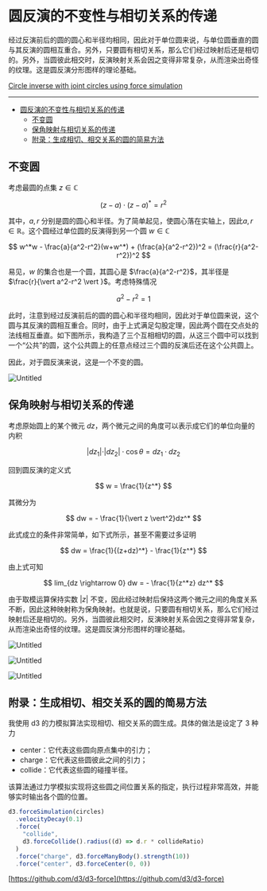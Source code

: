 # 圆反演的不变性与相切关系的传递

经过反演前后的圆的圆心和半径均相同，因此对于单位圆来说，与单位圆垂直的圆与其反演的圆相互重合。另外，只要圆有相切关系，那么它们经过映射后还是相切的。另外，当圆彼此相交时，反演映射关系会因之变得非常复杂，从而渲染出奇怪的纹理。这是圆反演分形图样的理论基础。

[Circle inverse with joint circles using force simulation](https://observablehq.com/@listenzcc/circle-inverse-with-joint-circles-using-force-simulation)

---
- [圆反演的不变性与相切关系的传递](#圆反演的不变性与相切关系的传递)
  - [不变圆](#不变圆)
  - [保角映射与相切关系的传递](#保角映射与相切关系的传递)
  - [附录：生成相切、相交关系的圆的简易方法](#附录生成相切相交关系的圆的简易方法)


## 不变圆

考虑最圆的点集 $z \in \mathbb{C}$

$$
(z-a)\cdot(z-a)^* = r^2
$$

其中，$a, r$ 分别是圆的圆心和半径。为了简单起见，使圆心落在实轴上，因此$a, r \in \mathbb{R}$。这个圆经过单位圆的反演得到另一个圆 $w \in \mathbb{C}$

$$
w^*w - \frac{a}{a^2-r^2}(w+w^*) + (\frac{a}{a^2-r^2})^2 = (\frac{r}{a^2-r^2})^2
$$

易见，$w$ 的集合也是一个圆，其圆心是 $\frac{a}{a^2-r^2}$，其半径是 $\frac{r}{\vert a^2-r^2 \vert }$。考虑特殊情况

$$
a^2 - r^2 = 1
$$

此时，注意到经过反演前后的圆的圆心和半径均相同，因此对于单位圆来说，这个圆与其反演的圆相互重合。同时，由于上式满足勾股定理，因此两个圆在交点处的法线相互垂直。如下图所示，我构造了三个互相相切的圆，从这三个圆中可以找到一个“公共”的圆，这个公共圆上的任意点经过三个圆的反演后还在这个公共圆上。

因此，对于圆反演来说，这是一个不变的圆。

![Untitled](%E5%9C%86%E5%8F%8D%E6%BC%94%E7%9A%84%E4%B8%8D%E5%8F%98%E6%80%A7%E4%B8%8E%E7%9B%B8%E5%88%87%E5%85%B3%E7%B3%BB%E7%9A%84%E4%BC%A0%E9%80%92%20d72746df185c483b8efc9f34eaeed0d2/Untitled.png)

## 保角映射与相切关系的传递

考虑原始圆上的某个微元 $dz$，两个微元之间的角度可以表示成它们的单位向量的内积

$$
\vert dz_1 \vert \cdot \vert dz_2 \vert \cdot \cos\theta  = dz_1 \cdot dz_2
$$

回到圆反演的定义式

$$
w = \frac{1}{z^*}
$$

其微分为

$$
dw = - \frac{1}{\vert z \vert^2}dz^*
$$

此式成立的条件非常简单，如下式所示，甚至不需要过多证明

$$
dw = \frac{1}{(z+dz)^*} - \frac{1}{z^*}
$$

由上式可知

$$
lim_{dz \rightarrow 0} dw = - \frac{1}{z^*z} dz^*
$$

由于取模运算保持实数 $\vert z \vert$ 不变，因此经过映射后保持这两个微元之间的角度关系不断，因此这种映射称为保角映射。也就是说，只要圆有相切关系，那么它们经过映射后还是相切的。另外，当圆彼此相交时，反演映射关系会因之变得非常复杂，从而渲染出奇怪的纹理。这是圆反演分形图样的理论基础。

![Untitled](%E5%9C%86%E5%8F%8D%E6%BC%94%E7%9A%84%E4%B8%8D%E5%8F%98%E6%80%A7%E4%B8%8E%E7%9B%B8%E5%88%87%E5%85%B3%E7%B3%BB%E7%9A%84%E4%BC%A0%E9%80%92%20d72746df185c483b8efc9f34eaeed0d2/Untitled%201.png)

![Untitled](%E5%9C%86%E5%8F%8D%E6%BC%94%E7%9A%84%E4%B8%8D%E5%8F%98%E6%80%A7%E4%B8%8E%E7%9B%B8%E5%88%87%E5%85%B3%E7%B3%BB%E7%9A%84%E4%BC%A0%E9%80%92%20d72746df185c483b8efc9f34eaeed0d2/Untitled%202.png)

![Untitled](%E5%9C%86%E5%8F%8D%E6%BC%94%E7%9A%84%E4%B8%8D%E5%8F%98%E6%80%A7%E4%B8%8E%E7%9B%B8%E5%88%87%E5%85%B3%E7%B3%BB%E7%9A%84%E4%BC%A0%E9%80%92%20d72746df185c483b8efc9f34eaeed0d2/Untitled%203.png)

## 附录：生成相切、相交关系的圆的简易方法

我使用 d3 的力模拟算法实现相切、相交关系的圆生成。具体的做法是设定了 3 种力

- center：它代表这些圆向原点集中的引力；
- charge：它代表这些圆彼此之间的引力；
- collide：它代表这些圆的碰撞半径。

该算法通过力学模拟实现将这些圆之间位置关系的指定，执行过程非常高效，并能够实时输出各个圆的位置。

```jsx
d3.forceSimulation(circles)
  .velocityDecay(0.1)
  .force(
    "collide",
    d3.forceCollide().radius((d) => d.r * collideRatio)
  )
  .force("charge", d3.forceManyBody().strength(10))
  .force("center", d3.forceCenter(0, 0))
```

[https://github.com/d3/d3-force](https://github.com/d3/d3-force)